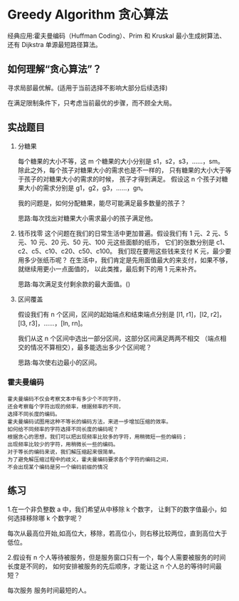 # Greedy Algorithm 贪心算法
 经典应用:霍夫曼编码（Huffman Coding）、Prim 和 Kruskal 
 最小生成树算法、还有 Dijkstra 单源最短路径算法。
 
 ## 如何理解“贪心算法”？
 寻求局部最优解。(适用于当前选择不影响大部分后续选择)
 
 在满足限制条件下，只考虑当前最优的步骤，而不顾全大局。
 ## 实战题目
 1. 分糖果
 
    每个糖果的大小不等，这 m 个糖果的大小分别是 s1，s2，s3，……，sm。
    除此之外，每个孩子对糖果大小的需求也是不一样的，
    只有糖果的大小大于等于孩子的对糖果大小的需求的时候， 孩子才得到满足。
    假设这 n 个孩子对糖果大小的需求分别是 g1，g2，g3，……，gn。
    
    我的问题是，如何分配糖果，能尽可能满足最多数量的孩子？
    
    思路:每次找出对糖果大小需求最小的孩子满足他。
 
 
 2. 钱币找零
    这个问题在我们的日常生活中更加普遍。假设我们有 1 元、2 元、5 元、10 元、20 元、50 元、100 元这些面额的纸币，
    它们的张数分别是 c1、c2、c5、c10、c20、c50、c100。
    我们现在要用这些钱来支付 K 元，最少要用多少张纸币呢？
    在生活中，我们肯定是先用面值最大的来支付，如果不够，就继续用更小一点面值的，
    以此类推，最后剩下的用 1 元来补齐。
    
    思路:每次满足支付剩余款的最大面值。()
 
 3. 区间覆盖
    
    假设我们有 n 个区间，区间的起始端点和结束端点分别是
    [l1, r1]，[l2, r2]，[l3, r3]，……，[ln, rn]。
    
    我们从这 n 个区间中选出一部分区间，这部分区间满足两两不相交
    （端点相交的情况不算相交），最多能选出多少个区间呢？
    
      思路:每次使右边最小的区间。
      
 ### 霍夫曼编码
    霍夫曼编码不仅会考察文本中有多少个不同字符，
    还会考察每个字符出现的频率，根据频率的不同，
    选择不同长度的编码。
    霍夫曼编码试图用这种不等长的编码方法，来进一步增加压缩的效率。
    如何给不同频率的字符选择不同长度的编码呢？
    根据贪心的思想，我们可以把出现频率比较多的字符，用稍微短一些的编码；
    出现频率比较少的字符，用稍微长一些的编码。
    对于等长的编码来说，我们解压缩起来很简单。
    为了避免解压缩过程中的歧义，霍夫曼编码要求各个字符的编码之间，
    不会出现某个编码是另一个编码前缀的情况
 
 ## 练习
 1.在一个非负整数 a 中，我们希望从中移除 k 个数字，
 让剩下的数字值最小，如何选择移除哪 k 个数字呢？
 
   每次从最高位开始,如高位大，移除，若高位小，则右移比较两位，直到高位大于低位。
 
 2.假设有 n 个人等待被服务，但是服务窗口只有一个，每个人需要被服务的时间长度是不同的，
 如何安排被服务的先后顺序，才能让这 n 个人总的等待时间最短？
  
   每次服务 服务时间最短的人。
 